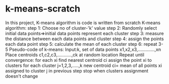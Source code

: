 # k-means-scratch
In this project, K-means algorithm is code is written from scratch
K-means algorithm:
  step 1: Choose no of cluster-'k' value
  step 2: Randomly select initial data points=>initial data points represent each cluster
  step 3: measure the distance between each data points and cluster
  step 4: assign the points each data point
  step 5: calculate the mean of each cluster
  step 6: repeat 3-5
Pseudo-code of k-means:
  Input:k, set of data points x1,x2,x3,.............,xn
  Place centroids c1,c2,c3,...........,ck at random location
  Repeat until convergence:
    for each xi
      find nearest centroid ci
      assign the point xi to clusters
    for each cluster j=1,2,3,.....,k
      new centroid ci= mean of all points xi assigned to cluster j in previous step
      stop when clusters assignment doesn't change

